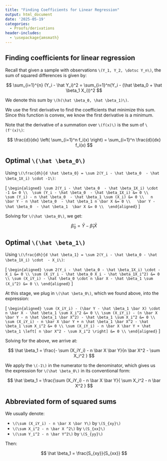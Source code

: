 ```yaml
---
title: "Finding Coefficients for Linear Regression"
output: html_document
date: '2025-05-19'
categories:
  - Proofs/derivations
header-includes:
  - \usepackage{amsmath}
---
```


## Finding coefficients for linear regression

Recall that given a sample with observations `\(Y_1, Y_2, \dotsc Y_n\)`, the sum of squared differences is given by:

$$  
\sum_{i=1}^{n} (Y_i - \hat Y_i)^2 = \sum_{i=1}^n(Y_i - (\hat \beta_0 + \hat \beta_1 X_i))^2  
$$

We denote this sum by `\(h(\hat \beta_0, \hat \beta_1)\)`.

We use the first derivative to find the coefficients that minimize this sum. Since this function is convex, we know the first derivative is a minimum.

Note that the derivative of a summation over `\(f(x)\)` is the sum of `\(f'(x)\)`:

$$
\frac{d}{dx} \left( \sum_{i=1}^n f_i(x) \right) = \sum_{i=1}^n \frac{d}{dx} f_i(x)
$$

## Optimal `\(\hat \beta_0\)`

Using `\(\frac{dh}{d \hat \beta_0} = \sum 2(Y_i - \hat \beta_0  - \hat \beta_1X_i) \cdot -1\)`:

\[
`\begin{aligned}
 \sum 2(Y_i - \hat \beta_0  - \hat \beta_1X_i) \cdot -1 &= 0 \\ 
 \sum (Y_i - \hat \beta_0  - \hat \beta_1X_i) &= 0 \\  
 \sum (Y_i) - n \hat \beta_0  - \hat \beta_1 \sum (X_i) &= 0 \\  
n \bar Y - n \hat \beta_0  - \hat \beta_1 n \bar X &= 0 \\  
\bar Y -  \hat \beta_0  - \hat \beta_1  \bar X &= 0 \\ 
\end{aligned}`
\]

Solving for `\(\hat \beta_0\)`, we get:

$$
\hat \beta_0 = \bar Y - \hat \beta_1 \bar X
$$

## Optimal `\(\hat \beta_1\)`

Using `\(\frac{dh}{d \hat \beta_1} = \sum 2(Y_i - \hat \beta_0 - \hat \beta_1X_i) \cdot  - X_i\)`:

\[
`\begin{aligned}
\sum 2(Y_i - \hat \beta_0 - \hat \beta_1X_i) \cdot - X_i &= 0 \\
\sum (X_iY_i - \hat \beta_0 X_i - \hat \beta_1X_i^2) &= 0 \\
\sum (X_iY_i) - \hat \beta_0 \cdot n \bar X - \hat \beta_1 \sum (X_i^2) &= 0 \\
\end{aligned}`
\]

At this stage, we plug in `\(\hat \beta_0\)`, which we found above, into the expression:

\[
`\begin{aligned}
\sum (X_iY_i) - (\bar Y - \hat \beta_1 \bar X) \cdot n \bar X - \hat \beta_1 \sum X_i^2 &= 0 \\
\sum (X_iY_i) - (n \bar X \bar Y - n \hat \beta_1 \bar X^2) - \hat \beta_1 \sum X_i^2 &= 0 \\
\sum (X_iY_i) - n \bar X \bar Y + n \hat \beta_1 \bar X^2 - \hat \beta_1 \sum X_i^2 &= 0 \\
\sum (X_iY_i) - n \bar X \bar Y + \hat \beta_1 \left[ n \bar X^2 - \sum X_i^2 \right] &= 0 \\
\end{aligned}`
\]

Solving for the above, we arrive at:

$$
\hat \beta_1 = \frac{- \sum (X_iY_i) - n \bar X \bar Y}{n \bar X^2 - \sum X_i^2 }
$$

We apply the `\(-1\)` in the numerator to the denominator, which gives us the expression for `\(\hat \beta_0\)` in its conventional form:

$$
\hat \beta_1 = \frac{\sum (X_iY_i) - n \bar X \bar Y}{ \sum X_i^2 - n \bar X^2 }
$$

## Abbreviated form of squared sums

We usually denote:

- `\(\sum (X_iY_i) - n \bar X \bar Y\)` by `\(S_{xy}\)`  
- `\(\sum X_i^2 - n \bar X ^2\)` by `\(S_{xx}\)`  
- `\(\sum Y_i^2 - n \bar Y^2\)` by `\(S_{yy}\)`

Then:

$$
\hat \beta_1 = \frac{S_{xy}}{S_{xx}}
$$
